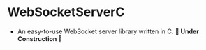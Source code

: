 # WebSocketServerC
- An easy-to-use WebSocket server library written in C.
**🚧 Under Construction 🚧**